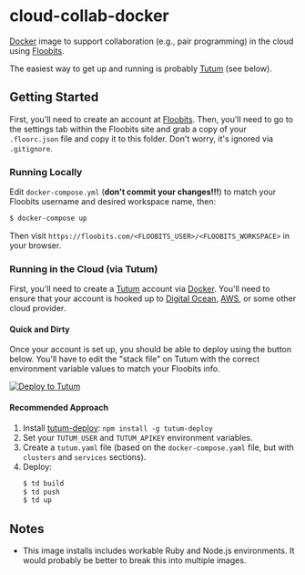 # cloud-collab-docker

[Docker][docker] image to support collaboration (e.g., pair programming) in the cloud using [Floobits][floobits].

The easiest way to get up and running is probably [Tutum][tutum] (see below).

## Getting Started

First, you'll need to create an account at [Floobits][floobits]. Then, you'll need to go to the settings tab within the Floobits site and grab a copy of your `.floorc.json` file and copy it to this folder. Don't worry, it's ignored via `.gitignore`.

### Running Locally

Edit `docker-compose.yml` (**don't commit your changes!!!**) to match your Floobits username and desired workspace name, then:

```bash
$ docker-compose up
```

Then visit `https://floobits.com/<FLOOBITS_USER>/<FLOOBITS_WORKSPACE>` in your browser.

### Running in the Cloud (via Tutum)

First, you'll need to create a [Tutum][tutum] account via [Docker][docker]. You'll need to ensure that your account is hooked up to [Digital Ocean][digitalocean], [AWS][aws], or some other cloud provider.

#### Quick and Dirty

 Once your account is set up, you should be able to deploy using the button below. You'll have to edit the "stack file" on Tutum with the correct environment variable values to match your Floobits info.

[![Deploy to Tutum](https://s.tutum.co/deploy-to-tutum.svg)](https://dashboard.tutum.co/stack/deploy/)

#### Recommended Approach

1. Install [tutum-deploy][tutum-deploy]: `npm install -g tutum-deploy`
2. Set your `TUTUM_USER` and `TUTUM_APIKEY` environment variables.
3. Create a `tutum.yaml` file (based on the `docker-compose.yaml` file, but with `clusters` and `services` sections).
4. Deploy:
    ```bash
    $ td build
    $ td push
    $ td up
    ```


## Notes

- This image installs includes workable Ruby and Node.js environments. It would probably be better to break this into multiple images.


<!-- references -->
[docker]:https://www.docker.com/
[floobits]:https://floobits.com/
[tutum]:https://tutum.co/
[digitalocean]:https://www.digitalocean.com/
[aws]:https://aws.amazon.com/
[tutum-deploy]:https://github.com/kelonye/node-tutum-deploy
